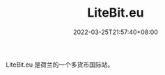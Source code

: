 ﻿---
weight: 
title: "LiteBit.eu"
description: "LiteBit.eu是荷兰的一个多货币…"
date: 2022-03-25T21:57:40+08:00
lastmod: 2022-03-25T16:45:40+08:00
draft: false
authors: ["Metabd"]
featuredImage: "litebit-eu.webp"
link: ""
tags: ["交易所","LiteBit.eu"]
categories: ["navigation"]
navigation: ["交易所"]
lightgallery: true
toc: true
pinned: false
recommend: false
recommend1: false
---
LiteBit.eu 是荷兰的一个多货币国际站。
